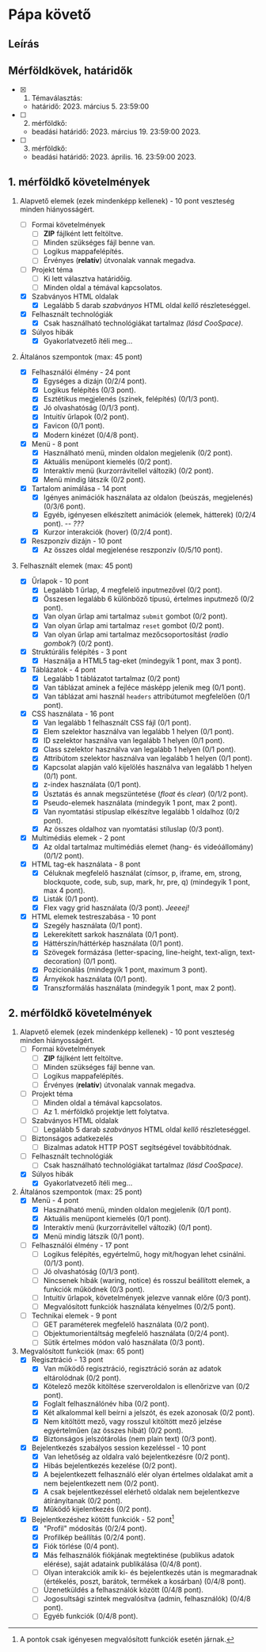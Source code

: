 # Pápa követő

## Leírás

## Mérföldkövek, határidők

-   [x] 1. Témaválasztás:

    -   határidő: 2023. március 5. 23:59:00

-   [ ] 2. mérföldkő:

    -   beadási határidő: 2023. március 19. 23:59:00 2023.

-   [ ] 3. mérföldkő:
    -   beadási határidő: 2023. április. 16. 23:59:00 2023.

## 1. mérföldkő követelmények

1.  Alapvető elemek (ezek mindenképp kellenek) - 10 pont veszteség minden hiányosságért.

    -   [ ] Formai követelmények
        -   [ ] **ZIP** fájlként lett feltöltve.
        -   [ ] Minden szükséges fájl benne van.
        -   [ ] Logikus mappafelépítés.
        -   [ ] Érvényes (**relatív**) útvonalak vannak megadva.
    -   [ ] Projekt téma
        -   [ ] Ki lett választva határidőig.
        -   [ ] Minden oldal a témával kapcsolatos.
    -   [x] Szabványos HTML oldalak
        -   [x] Legalább 5 darab _szabványos_ HTML oldal _kellő_ részleteséggel.
    -   [x] Felhasznált technológiák
        -   [x] Csak használható technológiákat tartalmaz _(lásd CooSpace)_.
    -   [x] Súlyos hibák
        -   [x] Gyakorlatvezető ítéli meg...

2.  Általános szempontok (max: 45 pont)

    -   [x] Felhasználói élmény - 24 pont
        -   [x] Egységes a dizájn (0/2/4 pont).
        -   [x] Logikus felépítés (0/3 pont).
        -   [x] Esztétikus megjelenés (színek, felépítés) (0/1/3 pont).
        -   [x] Jó olvashatóság (0/1/3 pont).
        -   [x] Intuitív űrlapok (0/2 pont).
        -   [x] Favicon (0/1 pont).
        -   [x] Modern kinézet (0/4/8 pont).
    -   [x] Menü - 8 pont
        -   [x] Használható menü, minden oldalon megjelenik (0/2 pont).
        -   [x] Aktuális menüpont kiemelés (0/2 pont).
        -   [x] Interaktív menü (kurzorrávitellel változik) (0/2 pont).
        -   [x] Menü mindig látszik (0/2 pont).
    -   [x] Tartalom animálása - 14 pont
        -   [x] Igényes animációk használata az oldalon (beúszás, megjelenés) (0/3/6 pont).
        -   [x] Egyéb, igényesen elkészített animációk (elemek, hátterek) (0/2/4 pont). -- _???_
        -   [x] Kurzor interakciók (hover) (0/2/4 pont).
    -   [x] Reszponzív dizájn - 10 pont
        -   [x] Az összes oldal megjelenése reszponzív (0/5/10 pont).

3.  Felhasznált elemek (max: 45 pont)
    -   [x] Űrlapok - 10 pont
        -   [x] Legalább 1 űrlap, 4 megfelelő inputmezővel (0/2 pont).
        -   [x] Összesen legalább 6 különböző típusú, értelmes inputmező (0/2 pont).
        -   [x] Van olyan űrlap ami tartalmaz `submit` gombot (0/2 pont).
        -   [x] Van olyan űrlap ami tartalmaz `reset` gombot (0/2 pont).
        -   [x] Van olyan űrlap ami tartalmaz mezőcsoportosítást (_radio gombok?_) (0/2 pont).
    -   [x] Struktúrális felépítés - 3 pont
        -   [x] Használja a HTML5 tag-eket (mindegyik 1 pont, max 3 pont).
    -   [x] Táblázatok - 4 pont
        -   [x] Legalább 1 táblázatot tartalmaz (0/2 pont)
        -   [x] Van táblázat aminek a fejléce másképp jelenik meg (0/1 pont).
        -   [x] Van táblázat ami használ `headers` attribútumot megfelelően (0/1 pont).
    -   [x] CSS használata - 16 pont
        -   [x] Van legalább 1 felhasznált CSS fájl (0/1 pont).
        -   [x] Elem szelektor használva van legalább 1 helyen (0/1 pont).
        -   [x] ID szelektor használva van legalább 1 helyen (0/1 pont).
        -   [x] Class szelektor használva van legalább 1 helyen (0/1 pont).
        -   [x] Attribútom szelektor használva van legalább 1 helyen (0/1 pont).
        -   [x] Kapcsolat alapján való kijelölés használva van legalább 1 helyen (0/1) pont.
        -   [x] z-index használata (0/1 pont).
        -   [x] Úsztatás és annak megszüntetése (_float_ és _clear_) (0/1/2 pont).
        -   [x] Pseudo-elemek használata (mindegyik 1 pont, max 2 pont).
        -   [x] Van nyomtatási stípuslap elkészítve legalább 1 oldalhoz (0/2 pont).
        -   [x] Az összes oldalhoz van nyomtatási stíluslap (0/3 pont).
    -   [x] Multimédiás elemek - 2 pont
        -   [x] Az oldal tartalmaz multimédiás elemet (hang- és videóállomány) (0/1/2 pont).
    -   [x] HTML tag-ek használata - 8 pont
        -   [x] Céluknak megfelelő használat (címsor, p, iframe, em, strong, blockquote, code, sub, sup, mark, hr, pre, q) (mindegyik 1 pont, max 4 pont).
        -   [x] Listák (0/1 pont).
        -   [x] Flex vagy grid használata (0/3 pont). _Jeeeej!_
    -   [x] HTML elemek testreszabása - 10 pont
        -   [x] Szegély használata (0/1 pont).
        -   [x] Lekerekített sarkok használata (0/1 pont).
        -   [x] Háttérszín/háttérkép használata (0/1 pont).
        -   [x] Szövegek formázása (letter-spacing, line-height, text-align, text-decoration) (0/1 pont).
        -   [x] Pozicionálás (mindegyik 1 pont, maximum 3 pont).
        -   [x] Árnyékok használata (0/1 pont).
        -   [x] Transzformálás használata (mindegyik 1 pont, max 2 pont).

## 2. mérföldkő követelmények

1. Alapvető elemek (ezek mindenképp kellenek) - 10 pont veszteség minden hiányosságért.
    - [ ] Formai követelmények
        - [ ] **ZIP** fájlként lett feltöltve.
        - [ ] Minden szükséges fájl benne van.
        - [ ] Logikus mappafelépítés.
        - [ ] Érvényes (**relatív**) útvonalak vannak megadva.
    - [ ] Projekt téma
        - [ ] Minden oldal a témával kapcsolatos.
        - [ ] Az 1. mérföldkő projektje lett folytatva.
    - [ ] Szabványos HTML oldalak
        - [ ] Legalább 5 darab _szabványos_ HTML oldal _kellő_ részleteséggel.
    - [ ] Biztonságos adatkezelés
        - [ ] Bizalmas adatok HTTP POST segítségével továbbítódnak.
    - [ ] Felhasznált technológiák
        - [ ] Csak használható technológiákat tartalmaz _(lásd CooSpace)_.
    - [x] Súlyos hibák
        - [x] Gyakorlatvezető ítéli meg...
2. Általános szempontok (max: 25 pont)
    - [x] Menü - 4 pont
        - [x] Használható menü, minden oldalon megjelenik (0/1 pont).
        - [x] Aktuális menüpont kiemelés (0/1 pont).
        - [x] Interaktív menü (kurzorrávitellel változik) (0/1 pont).
        - [x] Menü mindig látszik (0/1 pont).
    - [ ] Felhasználói élmény - 17 pont
        - [ ] Logikus felépítés, egyértelmű, hogy mit/hogyan lehet csinálni. (0/1/3 pont).
        - [ ] Jó olvashatóság (0/1/3 pont).
        - [ ] Nincsenek hibák (waring, notice) és rosszul beállított elemek, a funkciók működnek (0/3 pont).
        - [ ] Intuitív űrlapok, követelmények jelezve vannak előre (0/3 pont).
        - [ ] Megvalósított funkciók használata kényelmes (0/2/5 pont).
    - [ ] Technikai elemek - 9 pont
        - [ ] GET paraméterek megfelelő használata (0/2 pont).
        - [ ] Objektumorientáltság megfelelő használata (0/2/4 pont).
        - [ ] Sütik értelmes módon való használata (0/3 pont).
3. Megvalósított funkciók (max: 65 pont)
    - [x] Regisztráció - 13 pont
        - [x] Van működő regisztráció, regisztráció során az adatok eltárolódnak (0/2 pont).
        - [x] Kötelező mezők kitöltése szerveroldalon is ellenőrizve van (0/2 pont).
        - [x] Foglalt felhasználónév hiba (0/2 pont).
        - [x] Két alkalommal kell beírni a jelszót, és ezek azonosak (0/2 pont).
        - [x] Nem kitöltött mező, vagy rosszul kitöltött mező jelzése egyértelműen (az összes hibát) (0/2 pont).
        - [x] Biztonságos jelszótárolás (nem plain text) (0/3 pont).
    - [x] Bejelentkezés szabályos session kezeléssel - 10 pont
        - [x] Van lehetőség az oldalra való bejelentkezésre (0/2 pont).
        - [x] Hibás bejelentkezés kezelése (0/2 pont).
        - [x] A bejelentkezett felhasználó elér olyan értelmes oldalakat amit a nem bejelentkezett nem (0/2 pont).
        - [x] A csak bejelentkezéssel elérhető oldalak nem bejelentkezve átírányítanak (0/2 pont).
        - [x] Működő kijelentkezés (0/2 pont).
    - [x] Bejelentkezéshez kötött funkciók - 52 pont[^1]
        - [x] "Profil" módosítás (0/2/4 pont).
        - [x] Profilkép beállítás (0/2/4 pont).
        - [x] Fiók törlése (0/4 pont).
        - [x] Más felhasználók fiókjának megtektinése (publikus adatok elérése), saját adataink publikálása (0/4/8 pont).
        - [ ] Olyan interakciók amik ki- és bejelentkezés után is megmaradnak (értékelés, poszt, barátok, termékek a kosárban) (0/4/8 pont).
        - [ ] Üzenetküldés a felhasználók között (0/4/8 pont).
        - [ ] Jogosultsági szintek megvalósítva (admin, felhasználók) (0/4/8 pont).
        - [ ] Egyéb funkciók (0/4/8 pont).

[^1]: A pontok csak igényesen megvalósított funkciók esetén járnak.
